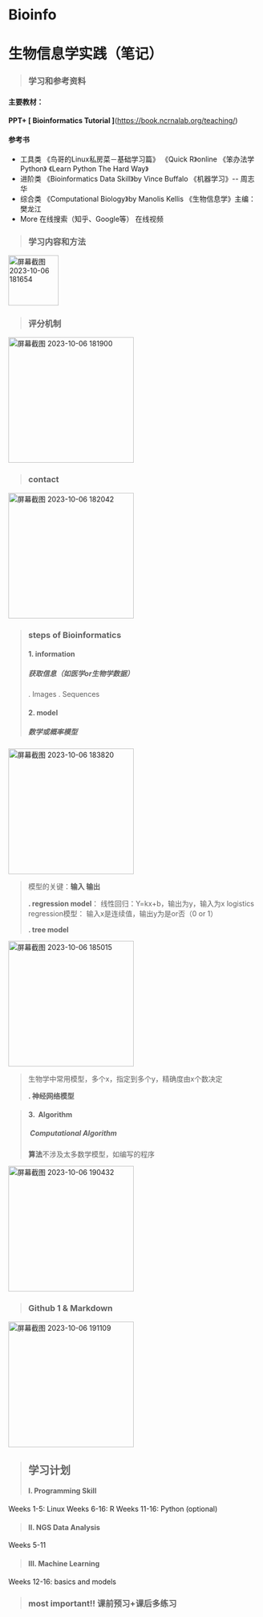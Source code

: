# Bioinfo
# 生物信息学实践（笔记）

>### 学习和参考资料
#### 主要教材：
  **PPT+ [ Bioinformatics Tutorial ]**(https://book.ncrnalab.org/teaching/)
 #### 参考书
 - 工具类
   《鸟哥的Linux私房菜－基础学习篇》
   《Quick R》online
   《笨办法学 Python》
   《Learn Python The Hard Way》
 - 进阶类
    《Bioinformatics Data Skill》by Vince Buffalo
    《机器学习》-- 周志华
 - 综合类
    《Computational Biology》by Manolis Kellis
    《生物信息学》主编：樊龙江
 - More
  在线搜索（知乎、Google等）
  在线视频
  
 >### **学习内容和方法**

<img width="100" alt="屏幕截图 2023-10-06 181654" src="https://github.com/kwsekds/Bioinfo.github.io/assets/146935401/d3fb773f-8681-4d17-9c55-3fe7fae52511">


 
 >### **评分机制**
<img width="250" alt="屏幕截图 2023-10-06 181900" src="https://githubfast.com/kwsekds/Bioinfo.github.io/assets/146935401/c01cad4f-9b00-4301-bab6-4f7aec17a84d">




 >### **contact**
 
 <img width="250" alt="屏幕截图 2023-10-06 182042" src="https://githubfast.com/kwsekds/Bioinfo.github.io/assets/146935401/42bdd6b2-1e5e-4d54-a013-0a569f2416c8">

 
 >### **steps of Bioinformatics**
 >#### **1. information**
 >#####  获取信息（如医学or生物学数据）
 >. Images
 >. Sequences
 >#### **2. model**
 >##### 数学或概率模型
<img width="250" alt="屏幕截图 2023-10-06 183820" src="https://githubfast.com/kwsekds/Bioinfo.github.io/assets/146935401/121f5d5e-ea82-4aa5-ad11-b6d4458bf304">

 
 >模型的关键：**输入 输出**
 >
 >**. regression model**：
 >    线性回归：Y=kx+b，输出为y，输入为x
 >    logistics regression模型： 输入x是连续值，输出y为是or否（0 or 1）
 >    
 >**. tree model**
 <img width="250" alt="屏幕截图 2023-10-06 185015" src="https://githubfast.com/kwsekds/Bioinfo.github.io/assets/146935401/0d37805e-689b-4fb3-af07-9da690f58f13">

 
 >  生物学中常用模型，多个x，指定到多个y，精确度由x个数决定
 >  
 >  **. 神经网络模型**
 >  
 
 
 
 
 >#### **3.  Algorithm**
 >#####  Computational Algorithm
 >**算法**不涉及太多数学模型，如编写的程序

<img width="250" alt="屏幕截图 2023-10-06 190432" src="https://githubfast.com/kwsekds/Bioinfo.github.io/assets/146935401/4f19b3bd-9798-460c-83d8-4913cdfc2d69">




>### **Github 1 & Markdown**
<img width="250" alt="屏幕截图 2023-10-06 191109" src="https://githubfast.com/kwsekds/Bioinfo.github.io/assets/146935401/758920ab-5f3a-4c36-a576-f5032cb6137b">




>## **学习计划**
 >#### I. Programming Skill
Weeks 1-5: Linux
Weeks 6-16: R
Weeks 11-16: Python (optional)
>#### II. NGS Data Analysis 
Weeks 5-11
>#### III. Machine Learning
Weeks 12-16: basics and models

>### most important!! 课前预习+课后多练习

